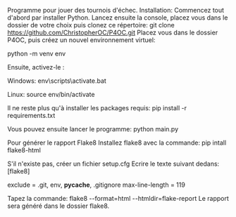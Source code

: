 Programme pour jouer des tournois d'échec.
Installation:
Commencez tout d'abord par installer Python. Lancez ensuite la console, placez vous dans le dossier de votre choix puis clonez ce répertoire:
git clone https://github.com/ChristopherOC/P4OC.git
Placez vous dans le dossier P4OC, puis créez un nouvel environnement virtuel:

python -m venv env

Ensuite, activez-le :

Windows:
env\scripts\activate.bat

Linux:
source env/bin/activate

Il ne reste plus qu'à installer les packages requis:
pip install -r requirements.txt

Vous pouvez ensuite lancer le programme:
python main.py

Pour générer le rapport Flake8
Installez flake8 avec la commande:
pip intall flake8-html

S'il n'existe pas, créer un fichier setup.cfg
Ecrire le texte suivant dedans:
[flake8]

exclude = .git, env, __pycache__, .gitignore
max-line-length = 119

Tapez la commande:
flake8 --format=html --htmldir=flake-report
Le rapport sera généré dans le dossier flake8.
